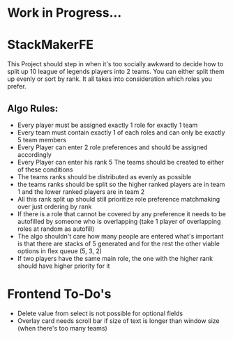 # Work in Progress...

# StackMakerFE

This Project should step in when it's too socially awkward to decide how to split up 10 league of legends players into 2 teams. You can either split them up evenly or sort by rank. It all takes into consideration which roles you prefer.


## Algo Rules:

- Every player must be assigned exactly 1 role for exactly 1 team
- Every team must contain exactly 1 of each roles and can only be exactly 5 team members
- Every Player can enter 2 role preferences and should be assigned accordingly
- Every Player can enter his rank 5 The teams should be created to either of these conditions 
- The teams ranks should be distributed as evenly as possible 
- the teams ranks should be split so the higher ranked players are in team 1 and the lower ranked players are in team 2 
- All this rank split up should still prioritize role preference matchmaking over just ordering by rank
- If there is a role that cannot be covered by any preference it needs to be autofilled by someone who is overlapping (take 1 player of overlapping roles at random as autofill)
- The algo shouldn't care how many people are entered what's important is that there are stacks of 5 generated and for the rest the other viable options in flex queue (5, 3, 2)
- If two players have the same main role, the one with the higher rank should have higher priority for it


# Frontend To-Do's

 - Delete value from select is not possible for optional fields
 - Overlay card needs scroll bar if size of text is longer than window size (when there's too many teams)